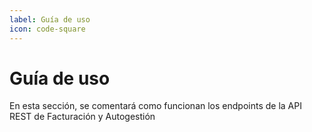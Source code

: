 ```yaml
---
label: Guía de uso
icon: code-square
---
```

# Guía de uso

En esta sección, se comentará como funcionan los endpoints de la API REST de Facturación y Autogestión